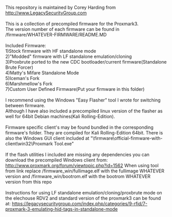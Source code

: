 This repository is maintained by Corey Harding from http://www.LegacySecurityGroup.com<br><br>
This is a collection of precompiled firmware for the Proxmark3.<br>
The version number of each firmware can be found in /firmware/WHATEVER-FIRMWARE/README.MD<br>
<br>
Included Firmware:<br>
1)Stock firmware with HF standalone mode<br>
2)"Modded" firmware with LF standalone emulation/cloning<br>
3)Proxbrute ported to the new CDC bootloader/current firmware(Standalone Brute Forcer)<br>
4)Matty's Mifare Standalone Mode<br>
5)Iceman's Fork<br>
6)Marshmellow's Fork<br>
7)Custom User Defined Firmware(Put your firmware in this folder)<br>
<br>
I recommend using the Windows "Easy Flasher" tool I wrote for switching between firmware.<br>
Although I have also included a precompiled linux version of the flasher as well for 64bit Debian machines(Kali Rolling-Edition).<br>
<br>
Firmware specific client's may be found bundled in the corresponding firmware's folder.  They are compiled for Kali Rolling-Edition 64bit.  There is also the Windows GUI client included at "\firmware\official-firmware-with-client\win32\Proxmark Tool.exe"
<br>
<br>
If the flash utilities I included are missing any dependencies you can download the precompiled Windows client from: http://www.proxmark.org/forum/viewtopic.php?id=1562 When using tool from link replace /firmware_win/fullimage.elf with the fullimage WHATEVER version and /firmware_win/bootrom.elf with the bootrom WHATEVER version from this repo<br>
<br>
Instructions for using LF standalone emulation/cloning/proxbrute mode on the elechouse RDV2 and standard version of the proxmark3
can be found at: https://legacysecuritygroup.com/index.php/categories/9-rfid/7-proxmark-3-emulating-hid-tags-in-standalone-mode<br>
